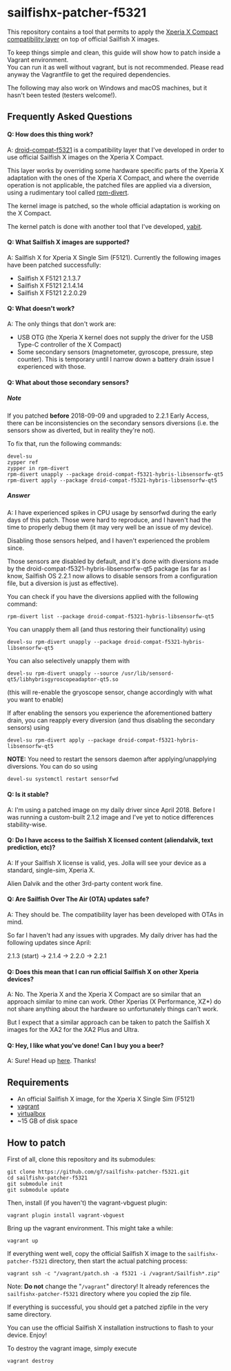 sailfishx-patcher-f5321
=======================

This repository contains a tool that permits to apply the [Xperia X Compact compatibility layer](https://github.com/g7/droid-compat-f5321)
on top of official Sailfish X images.

To keep things simple and clean, this guide will show how to patch inside a Vagrant environment.  
You can run it as well without vagrant, but is not recommended. Please read anyway the Vagrantfile to
get the required dependencies.

The following may also work on Windows and macOS machines, but it hasn't been tested (testers welcome!).

Frequently Asked Questions
--------------------------

#### Q: How does this thing work?

A: [droid-compat-f5321](https://github.com/g7/droid-compat-f5321) is a compatibility layer that I've developed
in order to use official Sailfish X images on the Xperia X Compact.

This layer works by overriding some hardware specific parts of the Xperia X adaptation with the ones of the
Xperia X Compact, and where the override operation is not applicable, the patched files are applied
via a diversion, using a rudimentary tool called [rpm-divert](https://github.com/g7/rpm-divert).

The kernel image is patched, so the whole official adaptation is working on the X Compact.

The kernel patch is done with another tool that I've developed, [yabit](https://github.com/g7/yabit).

#### Q: What Sailfish X images are supported?

A: Sailfish X for Xperia X Single Sim (F5121). Currently the following images have been patched successfully:

* Sailfish X F5121 2.1.3.7
* Sailfish X F5121 2.1.4.14
* Sailfish X F5121 2.2.0.29

#### Q: What doesn't work?

A: The only things that don't work are:

  * USB OTG (the Xperia X kernel does not supply the driver for the USB Type-C controller of the X Compact)
  * Some secondary sensors (magnetometer, gyroscope, pressure, step counter). This is temporary until I narrow down a battery drain issue I experienced with those.

#### Q: What about those secondary sensors?

##### Note

If you patched **before** 2018-09-09 and upgraded to 2.2.1 Early Access, there can be inconsistencies on
the secondary sensors diversions (i.e. the sensors show as diverted, but in reality they're not).

To fix that, run the following commands:

    devel-su
    zypper ref
    zypper in rpm-divert
    rpm-divert unapply --package droid-compat-f5321-hybris-libsensorfw-qt5
    rpm-divert apply --package droid-compat-f5321-hybris-libsensorfw-qt5

##### Answer

A: I have experienced spikes in CPU usage by sensorfwd during the early days of this patch. Those were hard
to reproduce, and I haven't had the time to properly debug them (it may very well be an issue of my device).

Disabling those sensors helped, and I haven't experienced the problem since.

Those sensors are disabled by default, and it's done with diversions made by the
droid-compat-f5321-hybris-libsensorfw-qt5 package (as far as I know, Sailfish OS 2.2.1
now allows to disable sensors from a configuration file, but a diversion is just as effective).

You can check if you have the diversions applied with the following command:

    rpm-divert list --package droid-compat-f5321-hybris-libsensorfw-qt5

You can unapply them all (and thus restoring their functionality) using

    devel-su rpm-divert unapply --package droid-compat-f5321-hybris-libsensorfw-qt5

You can also selectively unapply them with

    devel-su rpm-divert unapply --source /usr/lib/sensord-qt5/libhybrisgyroscopeadaptor-qt5.so

(this will re-enable the gryoscope sensor, change accordingly with what you want to enable)

If after enabling the sensors you experience the aforementioned battery drain, you can reapply
every diversion (and thus disabling the secondary sensors) using

    devel-su rpm-divert apply --package droid-compat-f5321-hybris-libsensorfw-qt5

**NOTE:** You need to restart the sensors daemon after applying/unapplying diversions. You can
do so using

    devel-su systemctl restart sensorfwd

#### Q: Is it stable?

A: I'm using a patched image on my daily driver since April 2018. Before I was running a custom-built
2.1.2 image and I've yet to notice differences stability-wise.

#### Q: Do I have access to the Sailfish X licensed content (aliendalvik, text prediction, etc)?

A: If your Sailfish X license is valid, yes. Jolla will see your device as a standard, single-sim, Xperia X.

Alien Dalvik and the other 3rd-party content work fine.

#### Q: Are Sailfish Over The Air (OTA) updates safe?

A: They should be. The compatibility layer has been developed with OTAs in mind.

So far I haven't had any issues with upgrades. My daily driver has had the following updates since April:

2.1.3 (start) -> 2.1.4 -> 2.2.0 -> 2.2.1

#### Q: Does this mean that I can run official Sailfish X on other Xperia devices?

A: No. The Xperia X and the Xperia X Compact are so similar that an approach similar to mine
can work. Other Xperias (X Performance, XZ*) do not share anything about the hardware so unfortunately
things can't work.

But I expect that a similar approach can be taken to patch the Sailfish X images for the XA2 for the XA2 Plus and Ultra.

#### Q: Hey, I like what you've done! Can I buy you a beer?

A: Sure! Head up [here](https://www.paypal.com/cgi-bin/webscr?cmd=_s-xclick&hosted_button_id=HVAFQSLM94DLW&lc=en_XC). Thanks!

Requirements
------------

* An official Sailfish X image, for the Xperia X Single Sim (F5121)
* [vagrant](https://www.vagrantup.com)
* [virtualbox](https://www.virtualbox.org)
* ~15 GB of disk space

How to patch
------------

First of all, clone this repository and its submodules:

	git clone https://github.com/g7/sailfishx-patcher-f5321.git
	cd sailfishx-patcher-f5321
	git submodule init
	git submodule update

Then, install (if you haven't) the vagrant-vbguest plugin:

	vagrant plugin install vagrant-vbguest

Bring up the vagrant environment. This might take a while:

	vagrant up

If everything went well, copy the official Sailfish X image to the `sailfishx-patcher-f5321` directory,
then start the actual patching process:

	vagrant ssh -c "/vagrant/patch.sh -a f5321 -i /vagrant/Sailfish*.zip"

Note: **Do not** change the "`/vagrant`" directory! It already references the `sailfishx-patcher-f5321`
directory where you copied the zip file.

If everything is successful, you should get a patched zipfile in the very same directory.

You can use the official Sailfish X installation instructions to flash to your device. Enjoy!

To destroy the vagrant image, simply execute

	vagrant destroy
